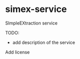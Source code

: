 simex-service
=============

SImpleEXtraction service

TODO:
- add description of the service


Add license
